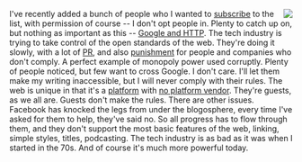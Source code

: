 <img src="http://scripting.com/images/2017/09/24/monopolyDude.png" border="0" align="right">I've recently added a bunch of people who I wanted to <a href="http://scripting.com/email/">subscribe</a> to the list, with permission of course -- I don't opt people in. Plenty to catch up on, but nothing as important as this -- <a href="http://this.how/googleAndHttp/">Google and HTTP</a>. The tech industry is trying to take control of the open standards of the web. They're doing it slowly, with a lot of <a href="https://www.eff.org/https-everywhere/faq">PR</a>, and also <a href="https://webmasters.googleblog.com/2014/08/https-as-ranking-signal.html">punishment</a> for people and companies who don't comply. A perfect example of monopoly power used corruptly. Plenty of people noticed, but few want to cross Google. I don't care. I'll let them make my writing inaccessible, but I will never comply with their rules. The web is unique in that it's a <a href="http://scripting.com/davenet/1995/08/22/whatisaplatform.html">platform</a> with <a href="http://scripting.com/stories/2007/04/04/coexistingWithPlatformVend.html">no platform vendor</a>. They're guests, as we all are. Guests don't make the rules. There are other issues. Facebook has knocked the legs from under the blogosphere, every time I've asked for them to help, they've said no. So all progress has to flow through them, and they don't support the most basic features of the web, linking, simple styles, titles, podcasting. The tech industry is as bad as it was when I started in the 70s. And of course it's much more powerful today. 
